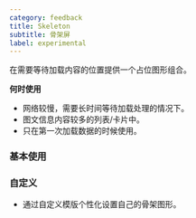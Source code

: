 ```yaml
---
category: feedback
title: Skeleton
subtitle: 骨架屏
label: experimental
---
```


在需要等待加载内容的位置提供一个占位图形组合。

**何时使用** 
- 网络较慢，需要长时间等待加载处理的情况下。
- 图文信息内容较多的列表/卡片中。
- 只在第一次加载数据的时候使用。


### 基本使用

<example name="thy-skeleton-list-example" />

### 自定义

- 通过自定义模版个性化设置自己的骨架图形。

<example name="thy-skeleton-custom-example" />
